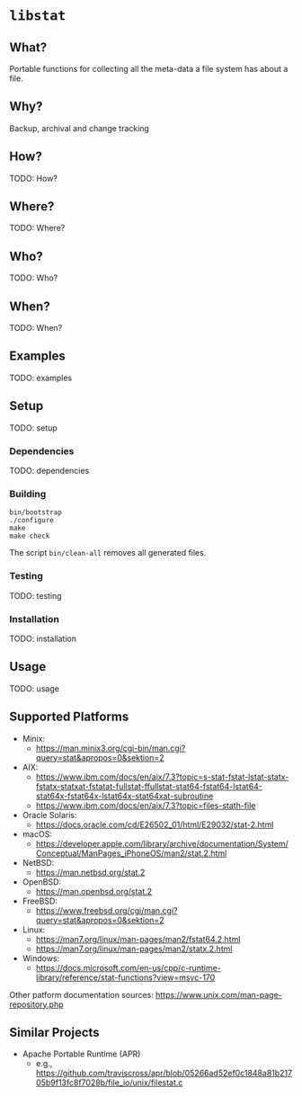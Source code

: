 # `libstat`

## What?

Portable functions for collecting all the meta-data a file system has about a file.

## Why?

Backup, archival and change tracking

## How?

TODO: How?

## Where?

TODO: Where?

## Who?

TODO: Who?

## When?

TODO: When?

## Examples

TODO: examples

## Setup

TODO: setup

### Dependencies

TODO: dependencies

### Building

    bin/bootstrap
    ./configure
    make
    make check

The script `bin/clean-all` removes all generated files.

### Testing

TODO: testing

### Installation

TODO: installation

## Usage

TODO: usage

## Supported Platforms

- Minix:
  - <https://man.minix3.org/cgi-bin/man.cgi?query=stat&apropos=0&sektion=2>
- AIX:
  - <https://www.ibm.com/docs/en/aix/7.3?topic=s-stat-fstat-lstat-statx-fstatx-statxat-fstatat-fullstat-ffullstat-stat64-fstat64-lstat64-stat64x-fstat64x-lstat64x-stat64xat-subroutine>
  - <https://www.ibm.com/docs/en/aix/7.3?topic=files-stath-file>
- Oracle Solaris:
  - <https://docs.oracle.com/cd/E26502_01/html/E29032/stat-2.html>
- macOS:
  - <https://developer.apple.com/library/archive/documentation/System/Conceptual/ManPages_iPhoneOS/man2/stat.2.html>
- NetBSD:
  - <https://man.netbsd.org/stat.2>
- OpenBSD:
  - <https://man.openbsd.org/stat.2>
- FreeBSD:
  - <https://www.freebsd.org/cgi/man.cgi?query=stat&apropos=0&sektion=2>
- Linux:
  - <https://man7.org/linux/man-pages/man2/fstat64.2.html>
  - <https://man7.org/linux/man-pages/man2/statx.2.html>
- Windows:
  - <https://docs.microsoft.com/en-us/cpp/c-runtime-library/reference/stat-functions?view=msvc-170>

Other patform documentation sources: <https://www.unix.com/man-page-repository.php>

## Similar Projects

- Apache Portable Runtime (APR)
  - e.g., <https://github.com/traviscross/apr/blob/05266ad52ef0c1848a81b21705b9f13fc8f7028b/file_io/unix/filestat.c>
